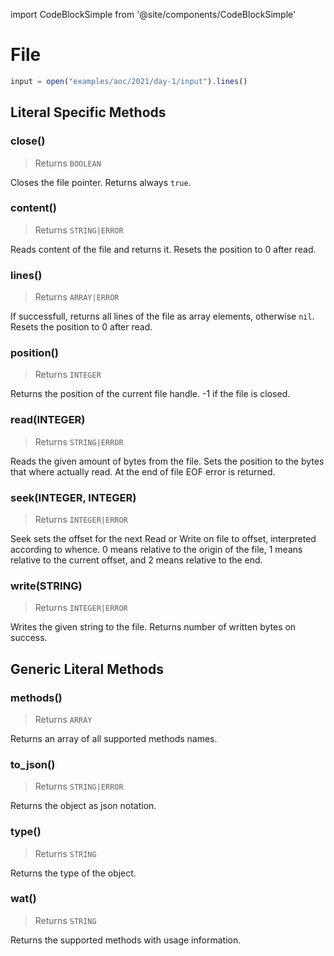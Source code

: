 import CodeBlockSimple from '@site/components/CodeBlockSimple'

# File




```js
input = open("examples/aoc/2021/day-1/input").lines()

```

## Literal Specific Methods

### close()
> Returns `BOOLEAN`

Closes the file pointer. Returns always `true`.





### content()
> Returns `STRING|ERROR`

Reads content of the file and returns it. Resets the position to 0 after read.





### lines()
> Returns `ARRAY|ERROR`

If successfull, returns all lines of the file as array elements, otherwise `nil`. Resets the position to 0 after read.





### position()
> Returns `INTEGER`

Returns the position of the current file handle. -1 if the file is closed.





### read(INTEGER)
> Returns `STRING|ERROR`

Reads the given amount of bytes from the file. Sets the position to the bytes that where actually read. At the end of file EOF error is returned.





### seek(INTEGER, INTEGER)
> Returns `INTEGER|ERROR`

Seek sets the offset for the next Read or Write on file to offset, interpreted according to whence. 0 means relative to the origin of the file, 1 means relative to the current offset, and 2 means relative to the end.





### write(STRING)
> Returns `INTEGER|ERROR`

Writes the given string to the file. Returns number of written bytes on success.






## Generic Literal Methods

### methods()
> Returns `ARRAY`

Returns an array of all supported methods names.


<CodeBlockSimple input='"test".methods()
' output='["upcase", "find", "format", "reverse", "split", "replace", "strip!", "count", "reverse!", "lines", "downcase!", "upcase!", "size", "plz_i", "strip", "downcase"]
' />


### to_json()
> Returns `STRING|ERROR`

Returns the object as json notation.


<CodeBlockSimple input='a = {"test": 1234}
a.to_json()
' output='{"test": 1234}
"{\"test\":1234}"
' />


### type()
> Returns `STRING`

Returns the type of the object.


<CodeBlockSimple input='"test".type()
' output='"STRING"
' />


### wat()
> Returns `STRING`

Returns the supported methods with usage information.


<CodeBlockSimple input='true.wat()
' output='"BOOLEAN supports the following methods:
  plz_s()"
' />


